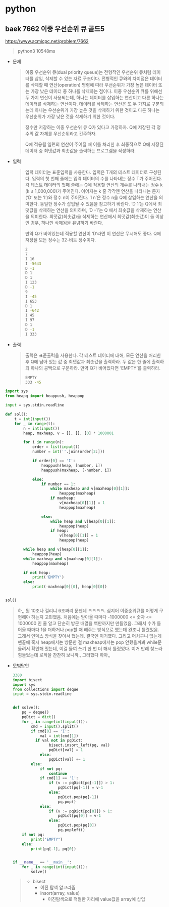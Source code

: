 # python

## baek 7662 이중 우선순위 큐 골드5

https://www.acmicpc.net/problem/7662

> python3 10548ms
>



* 문제

  > 이중 우선순위 큐(dual priority queue)는 전형적인 우선순위 큐처럼 데이터를 삽입, 삭제할 수 있는 자료 구조이다. 전형적인 큐와의 차이점은 데이터를 삭제할 때 연산(operation) 명령에 따라 우선순위가 가장 높은 데이터 또는 가장 낮은 데이터 중 하나를 삭제하는 점이다. 이중 우선순위 큐를 위해선 두 가지 연산이 사용되는데, 하나는 데이터를 삽입하는 연산이고 다른 하나는 데이터를 삭제하는 연산이다. 데이터를 삭제하는 연산은 또 두 가지로 구분되는데 하나는 우선순위가 가장 높은 것을 삭제하기 위한 것이고 다른 하나는 우선순위가 가장 낮은 것을 삭제하기 위한 것이다. 
  >
  > 정수만 저장하는 이중 우선순위 큐 Q가 있다고 가정하자. Q에 저장된 각 정수의 값 자체를 우선순위라고 간주하자. 
  >
  > Q에 적용될 일련의 연산이 주어질 때 이를 처리한 후 최종적으로 Q에 저장된 데이터 중 최댓값과 최솟값을 출력하는 프로그램을 작성하라.
  
* 입력

  > 입력 데이터는 표준입력을 사용한다. 입력은 T개의 테스트 데이터로 구성된다. 입력의 첫 번째 줄에는 입력 데이터의 수를 나타내는 정수 T가 주어진다. 각 테스트 데이터의 첫째 줄에는 Q에 적용할 연산의 개수를 나타내는 정수 k (k ≤ 1,000,000)가 주어진다. 이어지는 k 줄 각각엔 연산을 나타내는 문자(‘D’ 또는 ‘I’)와 정수 n이 주어진다. ‘I n’은 정수 n을 Q에 삽입하는 연산을 의미한다. 동일한 정수가 삽입될 수 있음을 참고하기 바란다. ‘D 1’는 Q에서 최댓값을 삭제하는 연산을 의미하며, ‘D -1’는 Q 에서 최솟값을 삭제하는 연산을 의미한다. 최댓값(최솟값)을 삭제하는 연산에서 최댓값(최솟값)이 둘 이상인 경우, 하나만 삭제됨을 유념하기 바란다.
  >
  > 만약 Q가 비어있는데 적용할 연산이 ‘D’라면 이 연산은 무시해도 좋다. Q에 저장될 모든 정수는 32-비트 정수이다. 
  >
  > ```bash
  > 2
  > 7
  > I 16
  > I -5643
  > D -1
  > D 1
  > D 1
  > I 123
  > D -1
  > 9
  > I -45
  > I 653
  > D 1
  > I -642
  > I 45
  > I 97
  > D 1
  > D -1
  > I 333
  > ```
  >
  
* 출력

  > 출력은 표준출력을 사용한다. 각 테스트 데이터에 대해, 모든 연산을 처리한 후 Q에 남아 있는 값 중 최댓값과 최솟값을 출력하라. 두 값은 한 줄에 출력하되 하나의 공백으로 구분하라. 만약 Q가 비어있다면 ‘EMPTY’를 출력하라.
  >
  > ```bash
  > EMPTY
  > 333 -45
  > ```



```python
import sys
from heapq import heappush, heappop

input = sys.stdin.readline

def sol():
    t = int(input())
    for _ in range(t):
        n = int(input())
        heap, maxheap, v = [], [], [0] * 1000001

        for i in range(n):
            order = list(input())
            number = int(''.join(order[2:]))

            if order[0] == 'I':
                heappush(heap, [number, i])
                heappush(maxheap, [-number, i])

            else:
                if number == 1:
                    while maxheap and v[maxheap[0][1]]:
                        heappop(maxheap)
                    if maxheap:
                        v[maxheap[0][1]] = 1
                        heappop(maxheap)

                else:
                    while heap and v[heap[0][1]]:
                        heappop(heap)
                    if heap:
                        v[heap[0][1]] = 1
                        heappop(heap)

        while heap and v[heap[0][1]]:
            heappop(heap)
        while maxheap and v[maxheap[0][1]]:
            heappop(maxheap)

        if not heap:
            print('EMPTY')
        else:
            print(-maxheap[0][0], heap[0][0])


sol()
```

> 하,, 뭔 10초나 걸리냐 6초짜리 문젠데 ㅋㅋㅋㅋ. 심지어 이중순위큐를 어떻게 구현해야 하는지 고민했음. 처음에는 받아올 때마다 -1000000 <= 숫자 <= 1000000 인 줄 알고 단순히 방문 배열을 백만까지만 만들었음. 그래서 수가 들어올 때마다 1을 더하거나 pop할 때 빼주는 방식으로 했는데 완조니 틀렸었음. 그래서 인덱스 방식을 찾아서 했는데. 결국엔 이거였다. 그리고 어처구니 없는게 맨끝에 혹시 heap에서는 방문한 걸 maxheap에서는 pop 안했을까봐 while문 돌려서 확인해 줬는데, 이걸 들여 쓰기 한 번 더 해서 틀렸었다. 이거 반례 찾느라 힘들었는데 로직을 찬찬히 보니까,, 그러했다 하아,,



* 모범답안

  ```python
  3300
  import bisect
  import sys
  from collections import deque
  input = sys.stdin.readline
  
  
  def solve():
      pq = deque()
      pqDict = dict()
      for _ in range(int(input())):
          cmd = input().split()
          if cmd[0] == 'I':
              val = int(cmd[1])
            if val not in pqDict:
                  bisect.insort_left(pq, val)
                  pqDict[val] = 1
              else:
                  pqDict[val] += 1
          else:
              if not pq:
                  continue
              if cmd[1] == '1':
                  if (v := pqDict[pq[-1]]) > 1:
                      pqDict[pq[-1]] = v-1
                  else:
                      pqDict.pop(pq[-1])
                      pq.pop()
              else:
                  if (v := pqDict[pq[0]]) > 1:
                      pqDict[pq[0]] = v-1
                  else:
                      pqDict.pop(pq[0])
                      pq.popleft()
      if not pq:
          print("EMPTY")
      else:
          print(pq[-1], pq[0])
  
  
  if __name__ == '__main__':
      for _ in range(int(input())):
          solve()
  ```
  
  > - bisect 
  >   - 이진 탐색 알고리즘
  >   - insort(array, value)
  >     - 이진탐색으로 적절한 자리에 value값을 array에 삽입


